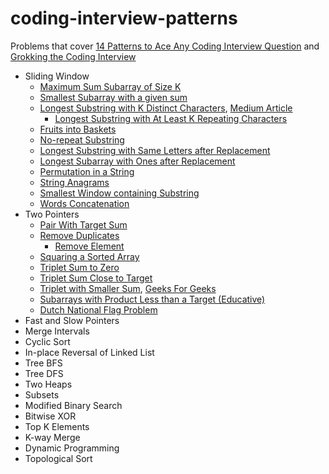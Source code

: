 # coding-interview-patterns

Problems that cover [14 Patterns to Ace Any Coding Interview Question](https://hackernoon.com/14-patterns-to-ace-any-coding-interview-question-c5bb3357f6ed) and [Grokking the Coding Interview](https://www.educative.io/courses/grokking-the-coding-interview)

- Sliding Window
  - [Maximum Sum Subarray of Size K](https://leetcode.com/problems/maximum-subarray/)
  - [Smallest Subarray with a given sum](https://leetcode.com/problems/minimum-size-subarray-sum/)
  - [Longest Substring with K Distinct Characters](https://leetcode.com/problems/longest-substring-with-at-most-k-distinct-characters/), [Medium Article](https://sunjetliu.medium.com/longest-substring-with-k-distinct-characters-6689840f8c75)
    - [Longest Substring with At Least K Repeating Characters](https://leetcode.com/problems/longest-substring-with-at-least-k-repeating-characters/)
  - [Fruits into Baskets](https://leetcode.com/problems/fruit-into-baskets/)
  - [No-repeat Substring](https://leetcode.com/problems/longest-substring-without-repeating-characters/)
  - [Longest Substring with Same Letters after Replacement](https://leetcode.com/problems/longest-repeating-character-replacement/)
  - [Longest Subarray with Ones after Replacement](https://leetcode.com/problems/max-consecutive-ones-iii/)
  - [Permutation in a String](https://leetcode.com/problems/permutation-in-string/)
  - [String Anagrams](https://leetcode.com/problems/find-all-anagrams-in-a-string/)
  - [Smallest Window containing Substring](https://leetcode.com/problems/minimum-window-substring/submissions/)
  - [Words Concatenation](https://leetcode.com/problems/substring-with-concatenation-of-all-words/)
- Two Pointers
  - [Pair With Target Sum](https://leetcode.com/problems/two-sum/)
  - [Remove Duplicates](https://leetcode.com/problems/remove-duplicates-from-sorted-array/)
    - [Remove Element](https://leetcode.com/problems/remove-element/)
  - [Squaring a Sorted Array](https://leetcode.com/problems/squares-of-a-sorted-array/)
  - [Triplet Sum to Zero](https://leetcode.com/problems/3sum/)
  - [Triplet Sum Close to Target](https://leetcode.com/problems/3sum-closest/)
  - [Triplet with Smaller Sum](https://leetcode.com/problems/3sum-smaller/), [Geeks For Geeks](https://www.geeksforgeeks.org/count-triplets-with-sum-smaller-that-a-given-value/)
  - [Subarrays with Product Less than a Target (Educative)](https://www.educative.io/courses/grokking-the-coding-interview/RMV1GV1yPYz)
  - [Dutch National Flag Problem](https://leetcode.com/problems/sort-colors/)
- Fast and Slow Pointers
- Merge Intervals
- Cyclic Sort
- In-place Reversal of Linked List
- Tree BFS
- Tree DFS
- Two Heaps
- Subsets
- Modified Binary Search
- Bitwise XOR
- Top K Elements
- K-way Merge
- Dynamic Programming
- Topological Sort
